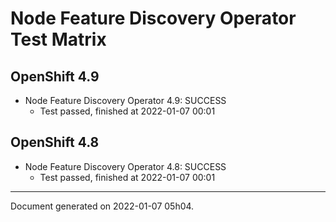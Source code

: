 
Node Feature Discovery Operator Test Matrix
===========================================

OpenShift 4.9
-------------



* Node Feature Discovery Operator 4.9: SUCCESS
  - Test passed, finished at 2022-01-07 00:01

OpenShift 4.8
-------------



* Node Feature Discovery Operator 4.8: SUCCESS
  - Test passed, finished at 2022-01-07 00:01

---
Document generated on 2022-01-07 05h04.
